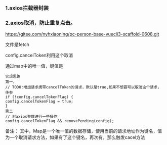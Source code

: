  

### 1.axios拦截器封装
### 2.axios取消，防止重复点击。

https://gitee.com/nyhxiaoning/pc-person-base-vuecli3-scaffold-0608.git

文件是fetch

config.cancelToken利用这个取消

通过map中的唯一值，键值是
~~~
实现思路
第一，
// TODO:增加请求携带cancelToken的请求，默认是true,如果不想要可以取消这个请求，传参
if (!config.cancelTokenFlag) {
config.cancelTokenFlag = true;
}
第二
// 对axios参数进行一些操作
config.cancelTokenFlag && removePending(config);

~~~

备注：
其中，Map是一个唯一值的数据存储，使用当前的请求地址作为键名，值为一个取消请求方法，如果有了这个键名，再次有，那么触发cacel方法